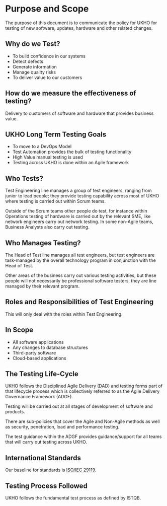 # Purpose and Scope

The purpose of this document is to communicate the policy for UKHO for testing of new software, updates, hardware and other related changes.

## Why do we Test?

* To build confidence in our systems
* Detect defects
* Generate information
* Manage quality risks
* To deliver value to our customers

## How do we measure the effectiveness of testing?

Delivery to customers of software and hardware that provides business value.

## UKHO Long Term Testing Goals

* To move to a DevOps Model
* Test Automation provides the bulk of testing functionality
* High Value manual testing is used
* Testing across UKHO is done within an Agile framework

## Who Tests?

Test Engineering line manages a group of test engineers, ranging from junior to lead people; they provide testing capability across most of UKHO where testing is carried out within Scrum teams.

Outside of the Scrum teams other people do test, for instance within Operations testing of hardware is carried out by the relevant SME, like network engineers carry out network testing. In some non-Agile teams, Business Analysts also carry out testing.

## Who Manages Testing?

The Head of Test line manages all test engineers, but test engineers are task-managed by the overall technology program in conjunction with the Head of Test.

Other areas of the business carry out various testing activities, but these people will not necessarily be professional software testers, they are line managed by their relevant program.

## Roles and Responsibilities of Test Engineering

This will only deal with the roles within Test Engineering.

## In Scope

* All software applications
* Any changes to database structures
* Third-party software
* Cloud-based applications

## The Testing Life-Cycle

UKHO follows the Disciplined Agile Delivery (DAD) and testing forms part of that lifecycle process which is collectively referred to as the Agile Delivery Governance Framework (ADGF).

Testing will be carried out at all stages of development of software and products.

There are sub-policies that cover the Agile and Non-Agile methods as well as security, penetration, load and performance testing.

The test guidance within the ADGF provides guidance/support for all teams that will carry out testing across UKHO.

## International Standards

Our baseline for standards is [ISO/IEC 29119](http://www.softwaretestingstandard.org/).

## Testing Process Followed

UKHO follows the fundamental test process as defined by ISTQB.
